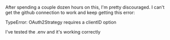 After spending a couple dozen hours on this, I'm pretty discouraged. I can't get the github connection to work and keep getting this error:

TypeError: OAuth2Strategy requires a clientID option

I've tested the .env and it's working correctly
